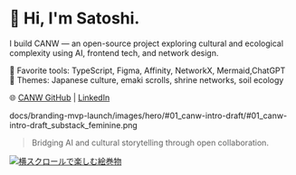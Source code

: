 # 👋 Hi, I'm Satoshi.

I build CANW — an open-source project exploring cultural and ecological complexity using AI, frontend tech, and network design.

🎨 Favorite tools: TypeScript, Figma, Affinity, NetworkX, Mermaid,ChatGPT   
🎴 Themes: Japanese culture, emaki scrolls, shrine networks, soil ecology  

🌐 [CANW GitHub](https://github.com/satoshi-create/complexity-and-network-webdesign) | [LinkedIn](https://www.linkedin.com/in/satoprofile/)

docs/branding-mvp-launch/images/hero/#01_canw-intro-draft/#01_canw-intro-draft_substack_feminine.png

> Bridging AI and cultural storytelling through open collaboration.


[![横スクロールで楽しむ絵巻物](https://github.com/satoshi-create/complexity-and-network-webdesign/blob/main/docs/branding-mvp-launch/images/hero/%2301_canw-intro-draft/%2301_canw-intro-draft_substack_feminine.png)](https://complexity-and-network-webdesign.vercel.app/)

<!-- 
<a href="https://emakimono.com/" rel="nofollow" target="_blank">
<img src="https://github.com/satoshi-create/satoshi-create/assets/69901615/5a063aaa-685b-48f5-9806-22fdb030daa1)](https://emakimono.com/" alt="横スクロールで楽しむ絵巻物">
</a>
![横スクロールで楽しむ絵巻物](https://github.com/satoshi-create/satoshi-create/assets/69901615/5a063aaa-685b-48f5-9806-22fdb030daa1)](https://emakimono.com/)
-->

